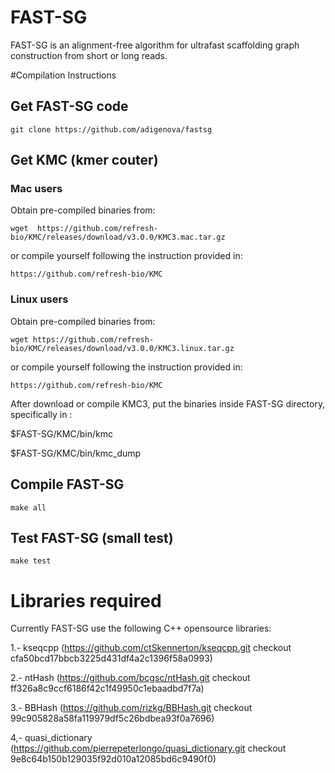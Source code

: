 # FAST-SG
FAST-SG is an alignment-free algorithm for ultrafast scaffolding graph construction from short or long reads.

#Compilation Instructions

## Get FAST-SG code

	git clone https://github.com/adigenova/fastsg

## Get KMC (kmer couter)

### Mac users
Obtain pre-compiled binaries from:

	wget  https://github.com/refresh-bio/KMC/releases/download/v3.0.0/KMC3.mac.tar.gz 

or compile yourself following the instruction provided in:

	https://github.com/refresh-bio/KMC

### Linux users	
Obtain pre-compiled binaries from:

	wget https://github.com/refresh-bio/KMC/releases/download/v3.0.0/KMC3.linux.tar.gz

or compile yourself following the instruction provided in:

	https://github.com/refresh-bio/KMC

After download or compile KMC3, put the binaries inside FAST-SG directory, specifically in :

$FAST-SG/KMC/bin/kmc

$FAST-SG/KMC/bin/kmc_dump

## Compile FAST-SG
	make all
## Test FAST-SG (small test)
	make test

# Libraries required
Currently FAST-SG use the following C++ opensource libraries:
 
1.- kseqcpp (https://github.com/ctSkennerton/kseqcpp.git checkout cfa50bcd17bbcb3225d431df4a2c1396f58a0993)

2.- ntHash (https://github.com/bcgsc/ntHash.git checkout ff326a8c9ccf6186f42c1f49950c1ebaadbd7f7a)

3.- BBHash (https://github.com/rizkg/BBHash.git checkout 99c905828a58fa119979df5c26bdbea93f0a7696)

4,- quasi_dictionary (https://github.com/pierrepeterlongo/quasi_dictionary.git checkout 9e8c64b150b129035f92d010a12085bd6c9490f0)




